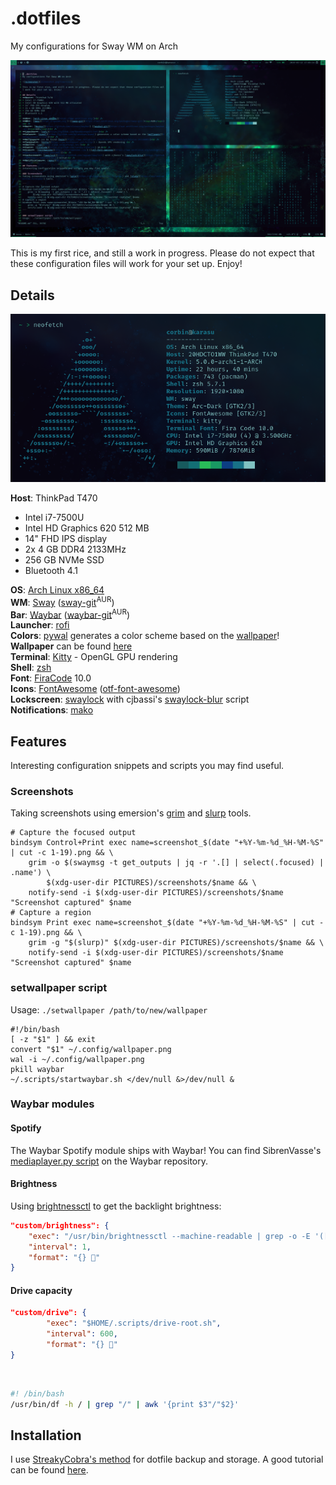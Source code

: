 # .dotfiles
My configurations for Sway WM on Arch

![workflow](screenshots/workflow.png?raw=true)

This is my first rice, and still a work in progress. Please do not expect that these configuration files will work for your set up. Enjoy!

## Details

![neofetch](screenshots/neofetch.png?raw=true)

**Host**: ThinkPad T470
* Intel i7-7500U
* Intel HD Graphics 620 512 MB
* 14" FHD IPS display
* 2x 4 GB DDR4 2133MHz
* 256 GB NVMe SSD
* Bluetooth 4.1

**OS**: [Arch Linux x86_64](https://www.archlinux.org/)<br />
**WM**: [Sway](https://swaywm.org/) ([sway-git](https://aur.archlinux.org/packages/sway-git/)<sup>AUR</sup>)<br />
**Bar**: [Waybar](https://github.com/alexays/waybar) ([waybar-git](https://aur.archlinux.org/packages/waybar-git)<sup>AUR</sup>)<br />
**Launcher**: [rofi](https://github.com/DaveDavenport/rofi)<br />
**Colors**: [pywal](https://github.com/dylanaraps/pywal) generates a color scheme based on the [wallpaper](#setwallpaper-script)!<br />
**Wallpaper** can be found [here](https://www.deviantart.com/mikkolagerstedt/art/Vision-393388053)<br />
**Terminal**: [Kitty](https://sw.kovidgoyal.net/kitty/) - OpenGL GPU rendering <br />
**Shell**: [zsh](http://zsh.sourceforge.net/)<br />
**Font**: [FiraCode](https://github.com/tonsky/FiraCode) 10.0<br />
**Icons**: [FontAwesome](https://fontawesome.com/) ([otf-font-awesome](https://www.archlinux.org/packages/community/any/otf-font-awesome/))<br />
**Lockscreen**: [swaylock](https://github.com/swaywm/swaylock) with cjbassi's [swaylock-blur](https://github.com/cjbassi/swaylock-blur) script<br />
**Notifications**: [mako](https://wayland.emersion.fr/mako)

## Features
Interesting configuration snippets and scripts you may find useful.

### Screenshots
Taking screenshots using emersion's [grim](https://wayland.emersion.fr/grim/) and [slurp](https://wayland.emersion.fr/slurp/) tools.

```
# Capture the focused output
bindsym Control+Print exec name=screenshot_$(date "+%Y-%m-%d_%H-%M-%S" | cut -c 1-19).png && \
	grim -o $(swaymsg -t get_outputs | jq -r '.[] | select(.focused) | .name') \
		$(xdg-user-dir PICTURES)/screenshots/$name && \
	notify-send -i $(xdg-user-dir PICTURES)/screenshots/$name "Screenshot captured" $name
# Capture a region
bindsym Print exec name=screenshot_$(date "+%Y-%m-%d_%H-%M-%S" | cut -c 1-19).png && \
	grim -g "$(slurp)" $(xdg-user-dir PICTURES)/screenshots/$name && \
	notify-send -i $(xdg-user-dir PICTURES)/screenshots/$name "Screenshot captured" $name
```

### setwallpaper script
Usage: `./setwallpaper /path/to/new/wallpaper`

```
#!/bin/bash
[ -z "$1" ] && exit
convert "$1" ~/.config/wallpaper.png
wal -i ~/.config/wallpaper.png
pkill waybar 
~/.scripts/startwaybar.sh </dev/null &>/dev/null &
```

### Waybar modules
#### Spotify
The Waybar Spotify module ships with Waybar! You can find SibrenVasse's [mediaplayer.py script](https://github.com/Alexays/Waybar/blob/master/resources/custom_modules/mediaplayer.py) on the Waybar repository.

#### Brightness 
Using [brightnessctl](https://github.com/Hummer12007/brightnessctl) to get the backlight brightness:

```json
"custom/brightness": {
	"exec": "/usr/bin/brightnessctl --machine-readable | grep -o -E '([0-9]+%)'",
	"interval": 1,
	"format": "{} "
} 
```

#### Drive capacity
```json
"custom/drive": {
        "exec": "$HOME/.scripts/drive-root.sh",
        "interval": 600,
        "format": "{} "
}
```
<br />

```bash
#! /bin/bash
/usr/bin/df -h / | grep "/" | awk '{print $3"/"$2}'
```

## Installation
I use [StreakyCobra's method](https://news.ycombinator.com/item?id=11071754) for dotfile backup and storage. A good tutorial can be found [here](https://developer.atlassian.com/blog/2016/02/best-way-to-store-dotfiles-git-bare-repo).
